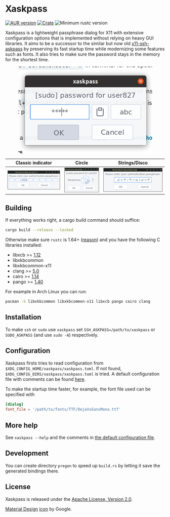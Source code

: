 # Xaskpass
[![AUR version](https://img.shields.io/aur/version/xaskpass)](https://aur.archlinux.org/packages/xaskpass/)
[![Crate](https://img.shields.io/crates/v/xaskpass.svg)](https://crates.io/crates/xaskpass)
![Minimum rustc version](https://img.shields.io/badge/rustc-1.64+-lightgray)

Xaskpass is a lightweight passphrase dialog for X11 with extensive configuration
options that is implemented without relying on heavy GUI libraries. It aims to
be a successor to the similar but now old [x11-ssh-askpass] by preserving
its fast startup time while modernizing some features such as fonts. It also tries
to make sure the password stays in the memory for the shortest time.

[x11-ssh-askpass]: https://archlinux.org/packages/community/x86_64/x11-ssh-askpass/

<p align="center">
<img src="res/asterisk.png">
</p>

Classic indicator | Circle | Strings/Disco
:-------:|:-------:|:-------:
![](res/classic.png) | ![](res/xaskpass1.png) | ![](res/disco.png)


## Building

If everything works right, a cargo build command should suffice:

```sh
cargo build --release --locked
```

Otherwise make sure `rustc` is 1.64+ ([reason](https://crates.io/crates/pango/0.17.0)) and you have the following C libraries installed:

* libxcb >= [1.12](https://crates.io/crates/x11rb/0.11.1)
* libxkbcommon
* libxkbcommon-x11
* clang >= [5.0](https://rust-lang.github.io/rust-bindgen/requirements.html#clang)
* cairo >= [1.14](https://crates.io/crates/cairo-rs/0.17.0)
* pango >= [1.40](https://crates.io/crates/pango/0.17.0)

For example in Arch Linux you can run:
```sh
pacman -S libxkbcommon libxkbcommon-x11 libxcb pango cairo clang
```

## Installation
To make `ssh` or `sudo` use `xaskpass` set
`SSH_ASKPASS=/path/to/xaskpass` or `SUDO_ASKPASS` (and use `sudo -A`) respectively.

## Configuration

Xaskpass firsts tries to read configuration from `$XDG_CONFIG_HOME/xaskpass/xaskpass.toml`. If not found,
`$XDG_CONFIG_DIRS/xaskpass/xaskpass.toml` is tried.
A default configuration file with comments can be found [here](xaskpass.default.toml).

To make the startup time faster, for example, the font file used can be specified with
```toml
[dialog]
font_file = '/path/to/fonts/TTF/DejaVuSansMono.ttf'
```

## More help

See `xaskpass --help` and the comments in [the default configuration
file](xaskpass.default.toml).

## Development

You can create directory `pregen` to speed up `build.rs` by letting it save the
generated bindings there.

## License

Xaskpass is released under the [Apache License, Version 2.0](LICENCE).

[Material Design](https://material.io/resources/icons/) [icon](res/xaskpass.png) by Google.
